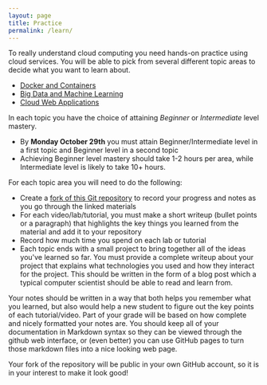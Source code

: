 ```yaml
---
layout: page
title: Practice
permalink: /learn/
---
```


To really understand cloud computing you need hands-on practice using cloud services. You will be able to pick from several different topic areas to decide what you want to learn about.

  - [Docker and Containers](/learn/docker/)
  - [Big Data and Machine Learning](/learn/bigdata/)
  - [Cloud Web Applications](/learn/web/)

In each topic you have the choice of attaining *Beginner* or *Intermediate* level mastery.
 - By **Monday October 29th** you must attain Beginner/Intermediate level in a first topic and Beginner level in a second topic
 - Achieving Beginner level mastery should take 1-2 hours per area, while Intermediate level is likely to take 10+ hours.

For each topic area you will need to do the following:
  - Create a [fork of this Git repository](https://github.com/gwdistsys18/dist-sys-practice) to record your progress and notes as you go through the linked materials
  - For each video/lab/tutorial, you must make a short writeup (bullet points or a paragraph) that highlights the key things you learned from the material and add it to your repository
  - Record how much time you spend on each lab or tutorial
  - Each topic ends with a small project to bring together all of the ideas you've learned so far. You must provide a complete writeup about your project that explains what technologies you used and how they interact for the project. This should be written in the form of a blog post which a typical computer scientist should be able to read and learn from.

Your notes should be written in a way that both helps you remember what you learned, but also would help a new student to figure out the key points of each tutorial/video. Part of your grade will be based on how complete and nicely formatted your notes are. You should keep all of your documentation in Markdown syntax so they can be viewed through the github web interface, or (even better) you can use GitHub pages to turn those markdown files into a nice looking web page.

Your fork of the repository will be public in your own GitHub account, so it is in your interest to make it look good!
